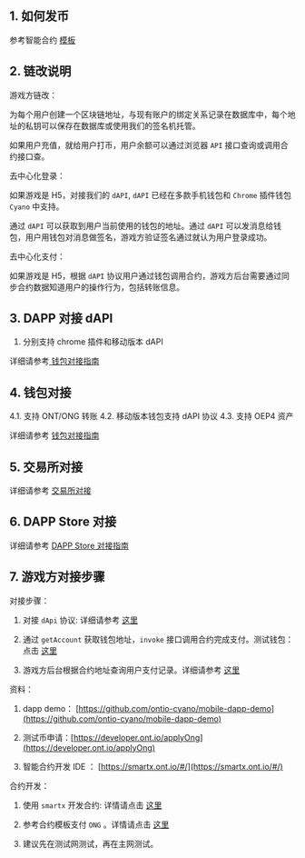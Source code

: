 

## 1. 如何发币

 参考智能合约 [模板](https://dev-docs.ont.io/#/docs-cn/smartcontract/02-template)



## 2. 链改说明

游戏方链改：

为每个用户创建一个区块链地址，与现有账户的绑定关系记录在数据库中，每个地址的私钥可以保存在数据库或使用我们的签名机托管。

如果用户充值，就给用户打币，用户余额可以通过浏览器 ```API``` 接口查询或调用合约接口查。

去中心化登录：

如果游戏是 H5，对接我们的 ```dAPI```, ```dAPI``` 已经在多款手机钱包和 ```Chrome``` 插件钱包 ```Cyano``` 中支持。

通过 ```dAPI``` 可以获取到用户当前使用的钱包的地址。通过 ```dAPI``` 可以发消息给钱包，用户用钱包对消息做签名，游戏方验证签名通过就认为用户登录成功。

去中心化支付：

如果游戏是 H5，根据 ```dAPI``` 协议用户通过钱包调用合约，游戏方后台需要通过同步合约数据知道用户的操作行为，包括转账信息。


## 3. DAPP 对接 dAPI

1. 分别支持 chrome 插件和移动版本 dAPI

详细请参考[ 钱包对接指南](https://dev-docs.ont.io/#/docs-cn/dApp-Integration/00-dapp_integration)

## 4. 钱包对接

4.1. 支持 ONT/ONG 转账
4.2. 移动版本钱包支持 dAPI 协议
4.3. 支持 OEP4 资产

详细请参考 [钱包对接指南](https://dev-docs.ont.io/#/docs-cn/Wallet-Integration/00-wallet_integration)


## 5. 交易所对接

详细请参考 [交易所对接](https://dev-docs.ont.io/#/docs-cn/exchange-API/Ontology-%E4%BA%A4%E6%98%93%E6%89%80%E5%AF%B9%E6%8E%A5%E6%96%87%E6%A1%A3)


## 6. DAPP Store 对接

详细请参考 [DAPP Store 对接指南](https://dev-docs.ont.io/#/docs-cn/dapps/overview)


## 7. 游戏方对接步骤

对接步骤：

1. 对接 ```dApi``` 协议: 详细请参考 [这里](https://dev-docs.ont.io/#/docs-cn/dApp-Integration/01-DAppDocking-Wallet-Opens-DApp)

2. 通过 ```getAccount``` 获取钱包地址，```invoke``` 接口调用合约完成支付。测试钱包：点击 [这里](http://101.132.193.149/files/app-debug.apk)

3. 游戏方后台根据合约地址查询用户支付记录。详细请参考 [这里](https://dev-docs.ont.io/#/docs-cn/explorer/contracts)

资料：

1. dapp demo： [https://github.com/ontio-cyano/mobile-dapp-demo](https://github.com/ontio-cyano/mobile-dapp-demo)

2. 测试币申请：[https://developer.ont.io/applyOng](https://developer.ont.io/applyOng)

3. 智能合约开发 IDE ： [https://smartx.ont.io/#/](https://smartx.ont.io/#/)

合约开发：

1. 使用 ```smartx``` 开发合约: 详情请点击 [这里](https://dev-docs.ont.io/#/docs-cn/QuickGuide/00-dapp_development?id=%E5%90%88%E7%BA%A6%E5%BC%80%E5%8F%91)

2. 参考合约模板支付 ```ONG``` 。详情请点击 [这里](https://github.com/ONT-Avocados/python-template/blob/master/NativeAssetInvoke/native_asset_invoke_compiler2.0.py)

3. 建议先在测试网测试，再在主网测试。